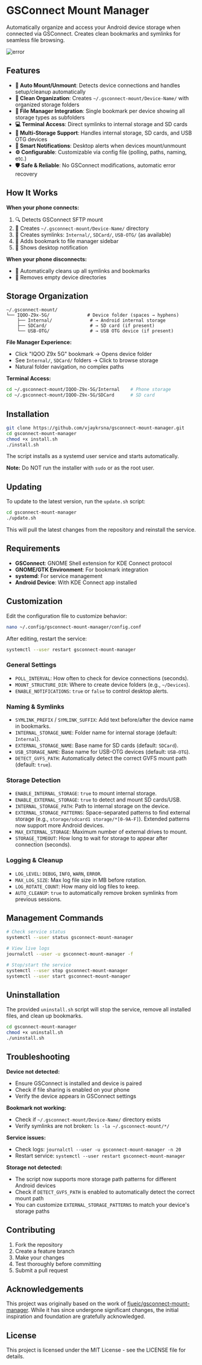 # GSConnect Mount Manager

Automatically organize and access your Android device storage when connected via GSConnect. Creates clean bookmarks and symlinks for seamless file browsing.

![error](./error.png)

## Features

- **🔄 Auto Mount/Unmount**: Detects device connections and handles setup/cleanup automatically
- **📁 Clean Organization**: Creates `~/.gsconnect-mount/Device-Name/` with organized storage folders  
- **🔖 File Manager Integration**: Single bookmark per device showing all storage types as subfolders
- **💻 Terminal Access**: Direct symlinks to internal storage and SD cards
- **📱 Multi-Storage Support**: Handles internal storage, SD cards, and USB OTG devices
- **🔔 Smart Notifications**: Desktop alerts when devices mount/unmount
- **⚙️ Configurable**: Customizable via config file (polling, paths, naming, etc.)
- **🛡️ Safe & Reliable**: No GSConnect modifications, automatic error recovery

## How It Works

**When your phone connects:**
1. 🔍 Detects GSConnect SFTP mount
2. 📁 Creates `~/.gsconnect-mount/Device-Name/` directory
3. 🔗 Creates symlinks: `Internal/`, `SDCard/`, `USB-OTG/` (as available)
4. 🔖 Adds bookmark to file manager sidebar
5. 🔔 Shows desktop notification

**When your phone disconnects:**
- 🧹 Automatically cleans up all symlinks and bookmarks
- 📂 Removes empty device directories

## Storage Organization

```
~/.gsconnect-mount/
└── IQOO-Z9x-5G/              # Device folder (spaces → hyphens)
    ├── Internal/              # → Android internal storage
    ├── SDCard/                # → SD card (if present)
    └── USB-OTG/               # → USB OTG device (if present)
```

**File Manager Experience:**
- Click "IQOO Z9x 5G" bookmark → Opens device folder
- See `Internal/`, `SDCard/` folders → Click to browse storage
- Natural folder navigation, no complex paths

**Terminal Access:**
```bash
cd ~/.gsconnect-mount/IQOO-Z9x-5G/Internal    # Phone storage
cd ~/.gsconnect-mount/IQOO-Z9x-5G/SDCard      # SD card
```

## Installation

```bash
git clone https://github.com/vjaykrsna/gsconnect-mount-manager.git
cd gsconnect-mount-manager
chmod +x install.sh
./install.sh
```

The script installs as a systemd user service and starts automatically.

**Note:** Do NOT run the installer with `sudo` or as the root user.

## Updating

To update to the latest version, run the `update.sh` script:
```bash
cd gsconnect-mount-manager
./update.sh
```
This will pull the latest changes from the repository and reinstall the service.

## Requirements

- **GSConnect**: GNOME Shell extension for KDE Connect protocol
- **GNOME/GTK Environment**: For bookmark integration
- **systemd**: For service management
- **Android Device**: With KDE Connect app installed

## Customization

Edit the configuration file to customize behavior:
```bash
nano ~/.config/gsconnect-mount-manager/config.conf
```

After editing, restart the service:
```bash
systemctl --user restart gsconnect-mount-manager
```

### General Settings
- `POLL_INTERVAL`: How often to check for device connections (seconds).
- `MOUNT_STRUCTURE_DIR`: Where to create device folders (e.g., `~/Devices`).
- `ENABLE_NOTIFICATIONS`: `true` or `false` to control desktop alerts.

### Naming & Symlinks
- `SYMLINK_PREFIX` / `SYMLINK_SUFFIX`: Add text before/after the device name in bookmarks.
- `INTERNAL_STORAGE_NAME`: Folder name for internal storage (default: `Internal`).
- `EXTERNAL_STORAGE_NAME`: Base name for SD cards (default: `SDCard`).
- `USB_STORAGE_NAME`: Base name for USB-OTG devices (default: `USB-OTG`).
- `DETECT_GVFS_PATH`: Automatically detect the correct GVFS mount path (default: `true`).

### Storage Detection
- `ENABLE_INTERNAL_STORAGE`: `true` to mount internal storage.
- `ENABLE_EXTERNAL_STORAGE`: `true` to detect and mount SD cards/USB.
- `INTERNAL_STORAGE_PATH`: Path to internal storage on the device.
- `EXTERNAL_STORAGE_PATTERNS`: Space-separated patterns to find external storage (e.g., `storage/sdcard1 storage/*[0-9A-F]`). Extended patterns now support more Android devices.
- `MAX_EXTERNAL_STORAGE`: Maximum number of external drives to mount.
- `STORAGE_TIMEOUT`: How long to wait for storage to appear after connection (seconds).

### Logging & Cleanup
- `LOG_LEVEL`: `DEBUG`, `INFO`, `WARN`, `ERROR`.
- `MAX_LOG_SIZE`: Max log file size in MB before rotation.
- `LOG_ROTATE_COUNT`: How many old log files to keep.
- `AUTO_CLEANUP`: `true` to automatically remove broken symlinks from previous sessions.

## Management Commands

```bash
# Check service status
systemctl --user status gsconnect-mount-manager

# View live logs
journalctl --user -u gsconnect-mount-manager -f

# Stop/start the service
systemctl --user stop gsconnect-mount-manager
systemctl --user start gsconnect-mount-manager
```

## Uninstallation

The provided `uninstall.sh` script will stop the service, remove all installed files, and clean up bookmarks.

```bash
cd gsconnect-mount-manager
chmod +x uninstall.sh
./uninstall.sh
```

## Troubleshooting

**Device not detected:**
- Ensure GSConnect is installed and device is paired
- Check if file sharing is enabled on your phone
- Verify the device appears in GSConnect settings

**Bookmark not working:**
- Check if `~/.gsconnect-mount/Device-Name/` directory exists
- Verify symlinks are not broken: `ls -la ~/.gsconnect-mount/*/`

**Service issues:**
- Check logs: `journalctl --user -u gsconnect-mount-manager -n 20`
- Restart service: `systemctl --user restart gsconnect-mount-manager`

**Storage not detected:**
- The script now supports more storage path patterns for different Android devices
- Check if `DETECT_GVFS_PATH` is enabled to automatically detect the correct mount path
- You can customize `EXTERNAL_STORAGE_PATTERNS` to match your device's storage paths

## Contributing

1. Fork the repository
2. Create a feature branch
3. Make your changes
4. Test thoroughly before committing
5. Submit a pull request

## Acknowledgements

This project was originally based on the work of [fjueic/gsconnect-mount-manager](https://github.com/fjueic/gsconnect-mount-manager). While it has since undergone significant changes, the initial inspiration and foundation are gratefully acknowledged.

## License

This project is licensed under the MIT License - see the LICENSE file for details.
